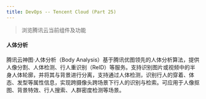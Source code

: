 ```yaml
---
title: DevOps -- Tencent Cloud (Part 25)
---
```


> 浏览腾讯云当前组件及功能

#### 人体分析

腾讯云神图·人体分析（Body Analysis）基于腾讯优图领先的人体分析算法，提供人像分割、人体检测、行人重识别（ReID）等服务。支持识别图片或视频中的半身人体轮廓，并将其与背景进行分离，支持通过人体检测，识别行人的穿着、体态、发型等属性信息，实现跨摄像头跨场景下行人的识别与检索。可应用于人像抠图、背景特效、行人搜索、人群密度检测等场景。


